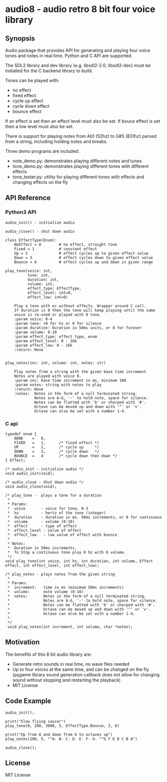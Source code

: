 # audio8 - audio retro 8 bit four voice library

## Synopsis
Audio package that provides API for generating and playing four voice tones and notes in real time.
Python and C API are supported.

The SDL2 library and dev library (e.g. libsdl2-2.0, libsdl2-dev)  must be installed for the C backend library to build.

Tones can be played with:
- no effect
- fixed effect
- cycle up effect
- cycle down effect
- bounce effect

If an effect is set then an effect level must also be set. If bouce effect is set then a low level must also be set.

There is support for playing notes from Ab1 (52hz) to G#5 (831hz) parsed from a string, including
holding notes and breaks.

Three demo programs are included:
- note_demo.py: demonstrates playing different notes and tunes
- tone_demo.py: demonstrates playing different tones with different effects
- tone_tester.py: utility for playing different tones with effects and changing effects on the fly

## API Reference

### Python3 API
```
audio_init() - initialize audio

audio_close() - shut down audio

class EffectType(Enum):
    NoEffect = 0        # no effect, straight tone
    Fixed = 1           # constant effect
    Up = 2              # effect cycles up to given effect value
    Down = 3            # effect cycles down to given effect value
    Bounce = 4          # effect cycles up and down in given range

play_tone(voice: int,
          tone: int,
          duration: int,
          volume: int,
          effect_type: EffectType,
          effect_level: int=0,
          effect_low: int=0)
    
    Play a tone with or without effects. Wrapper around C call.
    If duration is 0 then the tone will keep playing until the same
    voice is re-used or played with 0 tone.
    :param voice: 0-4
    :param tone: >0 for hz or 0 for silence
    :param duration: Duration in 50ms units, or 0 for forever
    :param volume: 0-10
    :param effect_type: effect type, enum
    :param effect_level: 0 - 16k
    :param effect_low: 0 - 16k
    :return: None


play_notes(inc: int, volume: int, notes: str)

    Play notes from a string with the given base time increment
    Notes are played with voice 0.
    :param inc: base time increment in ms, minimum 100
    :param notes: string with notes to play
    :return: None
    :notes:  Notes in the form of a null terminated string.
             Notes are A-G, '-' to hold note, space for silence.
             Notes can be flatted with 'b' or sharped with '#'.
             Octave can be moved up and down with '^' or 'v'.
             Octave can also be set with a number 1-4.

```
### C api
```
typedef enum {
    NONE    =   0,
    FIXED   =   1,      /* fixed effect */
    UP      =   2,      /* cycle up     */
    DOWN    =   3,      /* cycle down   */
    BOUNCE  =   4       /* cycle down then down */
} Effect;

/* audio_init - initialize audio */
void audio_init(void);

/* audio_close - Shut down audio */
void audio_close(void);

/* play_tone -  plays a tone for a duration
 *
 * Params:
 *  voice       - voice for tone, 0-3
 *  hz          - hertz of the tone (integer)
 *  duration    - duration in ms. 50ms increments, or 0 for continuous
 *  volume      - volume (0-10)
 *  effect      - type of effect
 *  effect_level - value of effect
 *  effect_low   - low value of effect with bounce
 *
 * Notes:
 *  Duration in 50ms increments.
 *  To Stop a continuous tone play 0 hz with 0 volume.
 */
void play_tone(int voice, int hz, int duration, int volume, Effect effect, int effect_level, int effect_low);

/* play_notes - plays notes from the given string
 *
 * Params:
 *  increment:   time in ms (minimum 50ms increments)
 *  volume:      note volume (0-10)
 *  notes:       Notes in the form of a null terminated string.
 *               Notes are A-G, '-' to hold note, space for silence.
 *               Notes can be flatted with 'b' or sharped with '#'.
 *               Octave can be moved up and down with '^' or 'v'.
 *               Octave can also be set with a number 1-4.
 *
 */
 void play_notes(int increment, int volume, char *notes);

```
## Motivation
The benefits of this 8 bit audio library are:
  - Generate retro sounds in real time, no wave files needed
  - Up to four voices at the same time, and can be changed on the fly
    (pygame library sound generation callback does not allow for changing
     sound without stopping and restarting the playback)
  - MIT License
## Code Example
```
audio_init();

print("Slow flying saucer")
play_tone(0, 200, 3000, 5, EffectType.Bounce, 2, 0)

print("Up from A and down from G to octaves up")
play_notes(200, 5, "^A- B- C- D- E- F- G- ^^G F E D C B A")

audio_close();
```
## License
MIT License
